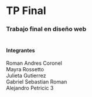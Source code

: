 # TP Final
### Trabajo final en diseño web<br><br>
#### Integrantes
Roman Andres Coronel<br>
Mayra Rossetto<br>
Julieta Gutierrez<br>
Gabriel Sebastian Roman<br>
Alejandro Petricic
3